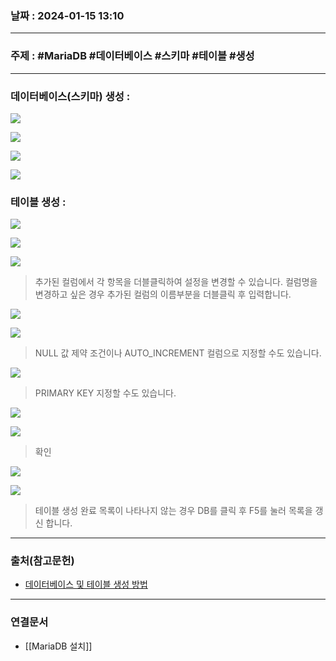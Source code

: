 ### 날짜 : 2024-01-15 13:10

___

### 주제 : #MariaDB #데이터베이스 #스키마 #테이블 #생성

___

### 데이터베이스(스키마) 생성 : 

![](https://img1.daumcdn.net/thumb/R1280x0/?scode=mtistory2&fname=https%3A%2F%2Ft1.daumcdn.net%2Fcfile%2Ftistory%2F994198455DE514E004)

![](https://img1.daumcdn.net/thumb/R1280x0/?scode=mtistory2&fname=https%3A%2F%2Ft1.daumcdn.net%2Fcfile%2Ftistory%2F99E4AC355DE514E125)

![](https://img1.daumcdn.net/thumb/R1280x0/?scode=mtistory2&fname=https%3A%2F%2Ft1.daumcdn.net%2Fcfile%2Ftistory%2F99871F345DE514E109)

![](https://img1.daumcdn.net/thumb/R1280x0/?scode=mtistory2&fname=https%3A%2F%2Ft1.daumcdn.net%2Fcfile%2Ftistory%2F995D16335DE514E22F)

### 테이블 생성 : 

![](https://img1.daumcdn.net/thumb/R1280x0/?scode=mtistory2&fname=https%3A%2F%2Ft1.daumcdn.net%2Fcfile%2Ftistory%2F995F0C465DE514E204)

![](https://img1.daumcdn.net/thumb/R1280x0/?scode=mtistory2&fname=https%3A%2F%2Ft1.daumcdn.net%2Fcfile%2Ftistory%2F99F793435DE514E331)

![](https://img1.daumcdn.net/thumb/R1280x0/?scode=mtistory2&fname=https%3A%2F%2Ft1.daumcdn.net%2Fcfile%2Ftistory%2F999E31465DE514E410)

> 추가된 컬럼에서 각 항목을 더블클릭하여 설정을 변경할 수 있습니다. 
> 컬럼명을 변경하고 싶은 경우 추가된 컬럼의 이름부분을 더블클릭 후 입력합니다.

![](https://img1.daumcdn.net/thumb/R1280x0/?scode=mtistory2&fname=https%3A%2F%2Ft1.daumcdn.net%2Fcfile%2Ftistory%2F996564355DE514E50B)

![](https://img1.daumcdn.net/thumb/R1280x0/?scode=mtistory2&fname=https%3A%2F%2Ft1.daumcdn.net%2Fcfile%2Ftistory%2F99BDE43E5DE514E636)

> NULL 값 제약 조건이나 AUTO_INCREMENT 컬럼으로 지정할 수도 있습니다.

![](https://img1.daumcdn.net/thumb/R1280x0/?scode=mtistory2&fname=https%3A%2F%2Ft1.daumcdn.net%2Fcfile%2Ftistory%2F99F5A9375DE514E63A)

> PRIMARY KEY 지정할 수도 있습니다.

![](https://img1.daumcdn.net/thumb/R1280x0/?scode=mtistory2&fname=https%3A%2F%2Ft1.daumcdn.net%2Fcfile%2Ftistory%2F993184335DE514E70A)

![](https://img1.daumcdn.net/thumb/R1280x0/?scode=mtistory2&fname=https%3A%2F%2Ft1.daumcdn.net%2Fcfile%2Ftistory%2F9962BB3A5DE514E834)

> 확인

![](https://img1.daumcdn.net/thumb/R1280x0/?scode=mtistory2&fname=https%3A%2F%2Ft1.daumcdn.net%2Fcfile%2Ftistory%2F99BE8C335DE514E805)

![](https://img1.daumcdn.net/thumb/R1280x0/?scode=mtistory2&fname=https%3A%2F%2Ft1.daumcdn.net%2Fcfile%2Ftistory%2F99FFEB4D5DE514E90D)

> 테이블 생성 완료
> 목록이 나타나지 않는 경우 DB를 클릭 후 F5를 눌러 목록을 갱신 합니다.

___

### 출처(참고문헌)

- [데이터베이스 및 테이블 생성 방법](https://dololak.tistory.com/770)

___

### 연결문서

- [[MariaDB 설치]]

